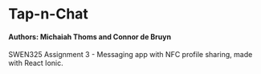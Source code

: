 # Tap-n-Chat

#### Authors: Michaiah Thoms and Connor de Bruyn

SWEN325 Assignment 3 - Messaging app with NFC profile sharing, made with React Ionic.
